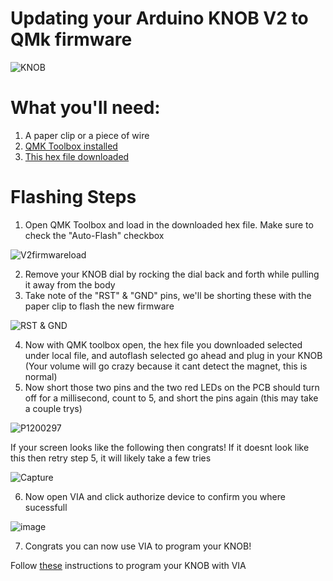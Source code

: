 # Updating your Arduino KNOB V2 to QMk firmware

![KNOB](https://github.com/user-attachments/assets/2c5d7582-cdef-45be-adfb-913d4c559ec1)

# What you'll need: 

1. A paper clip or a piece of wire
2. [QMK Toolbox installed](https://qmk.fm/toolbox)
3. [This hex file downloaded](https://drive.google.com/uc?export=download&id=1pcAgK7doNLUKIhplbfqNpUiG-BOIIWfD)

# Flashing Steps
1. Open QMK Toolbox and load in the downloaded hex file. Make sure to check the "Auto-Flash" checkbox

![V2firmwareload](https://github.com/user-attachments/assets/ce5f958a-abb7-44cb-93a7-7890bb07d8b4)

2. Remove your KNOB dial by rocking the dial back and forth while pulling it away from the body
3. Take note of the "RST" & "GND" pins, we'll be shorting these with the paper clip to flash the new firmware

![RST & GND](https://github.com/user-attachments/assets/66663ef8-d0a4-4143-801a-b6280e025bb4)

4. Now with QMK toolbox open, the hex file you downloaded selected under local file, and autoflash selected go ahead and plug in your KNOB (Your volume will go crazy because it cant detect the magnet, this is normal)
5. Now short those two pins and the two red LEDs on the PCB should turn off for a millisecond, count to 5, and short the pins again (this may take a couple trys)

![P1200297](https://github.com/user-attachments/assets/3ee5f7b8-bee4-4fb8-bfd3-25801bf0696e)

If your screen looks like the following then congrats! If it doesnt look like this then retry step 5, it will likely take a few tries

![Capture](https://github.com/user-attachments/assets/bab7ba52-ff29-45c0-82c0-c7fc985d4362)

6. Now open VIA and click authorize device to confirm you where sucessfull

![image](https://github.com/user-attachments/assets/16f7ff4d-9b8b-482a-af04-2b18348c9166)

7. Congrats you can now use VIA to program your KNOB!
   
Follow [these](https://github.com/BaselineDesign/BaselineDesign-Knob/tree/main/KNOB_V2_QMK/knobv2#using-knob-v2-with-via) instructions to program your KNOB with VIA

